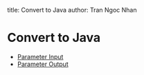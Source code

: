 title: Convert to Java
author: Tran Ngoc Nhan

# Convert to Java

* [Parameter Input](./parameter-input.md)
* [Parameter Output](./parameter-output.md)